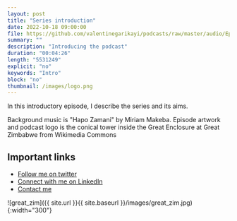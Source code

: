 ```yaml
---
layout: post
title: "Series introduction"
date: 2022-10-18 09:00:00
file: https://github.com/valentinegarikayi/podcasts/raw/master/audio/Ep02_2022_Francis Garikayi_Introduction.mp3
summary: ""
description: "Introducing the podcast"
duration: "00:04:26"
length: "5531249"
explicit: "no"
keywords: "Intro"
block: "no"
thumbnail: /images/logo.png
---
```


In this introductory episode, I describe the series and its aims.

Background music is "Hapo Zamani" by Miriam Makeba. Episode artwork and podcast logo is the conical tower inside the Great Enclosure at Great Zimbabwe from Wikimedia Commons


<!--more-->

## Important links

* [Follow me on twitter](https://tribunemag.co.uk/2022/07/1972-building-workers-strike-50-years-shrewsbury-24-pickets)
* [Connect with me on LinkedIn](https://www.linkedin.com/feed/)
* [Contact me](mailto:fran.garikayi@gmail.com)

![great_zim]({{ site.url }}{{ site.baseurl }}/images/great_zim.jpg){:width="300"}
